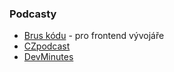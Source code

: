 ### Podcasty

* [Brus kódu](http://bruskodu.cz) - pro frontend vývojáře
* [CZpodcast](http://java.cz/article/czpodcast)
* [DevMinutes](http://devminutes.cz)
